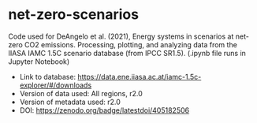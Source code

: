 # net-zero-scenarios
Code used for DeAngelo et al. (2021), Energy systems in scenarios at net-zero CO2 emissions. Processing, plotting, and analyzing data from the IIASA IAMC 1.5C scenario database (from IPCC SR1.5). 
(.ipynb file runs in Jupyter Notebook)
* Link to database: https://data.ene.iiasa.ac.at/iamc-1.5c-explorer/#/downloads
* Version of data used: All regions, r2.0
* Version of metadata used: r2.0
* DOI: https://zenodo.org/badge/latestdoi/405182506
